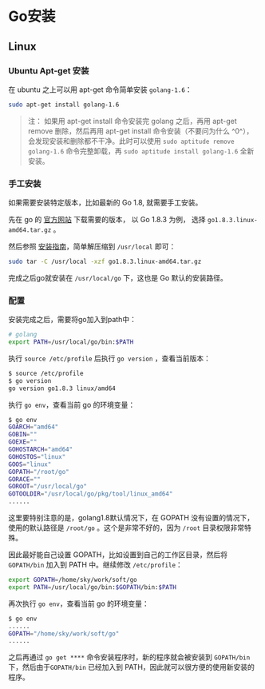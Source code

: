 # Go安装

## Linux

### Ubuntu Apt-get 安装

在 ubuntu 之上可以用 apt-get 命令简单安装 `golang-1.6`：

```bash
sudo apt-get install golang-1.6
```

> 注： 如果用 apt-get install 命令安装完 golang 之后，再用 apt-get remove 删除，然后再用 apt-get install 命令安装（不要问为什么 ^0^），会发现安装和删除都不干净。此时可以使用 `sudo aptitude remove golang-1.6` 命令完整卸载，再 `sudo aptitude install golang-1.6` 全新安装。

### 手工安装

如果需要安装特定版本，比如最新的 Go 1.8, 就需要手工安装。

先在 go 的 [官方网站](https://golang.org/dl/) 下载需要的版本， 以 Go 1.8.3 为例， 选择 `go1.8.3.linux-amd64.tar.gz` 。

然后参照 [安装指南](https://golang.org/doc/install)，简单解压缩到 `/usr/local` 即可：

```bash
sudo tar -C /usr/local -xzf go1.8.3.linux-amd64.tar.gz
```

完成之后go就安装在 `/usr/local/go` 下，这也是 Go 默认的安装路径。

### 配置

安装完成之后，需要将go加入到path中：

```bash
# golang
export PATH=/usr/local/go/bin:$PATH
```

执行 `source /etc/profile` 后执行 `go version` ，查看当前版本：

```bash
$ source /etc/profile
$ go version
go version go1.8.3 linux/amd64
```

执行 `go env`，查看当前 go 的环境变量：

```bash
$ go env
GOARCH="amd64"
GOBIN=""
GOEXE=""
GOHOSTARCH="amd64"
GOHOSTOS="linux"
GOOS="linux"
GOPATH="/root/go"
GORACE=""
GOROOT="/usr/local/go"
GOTOOLDIR="/usr/local/go/pkg/tool/linux_amd64"
......
```

这里要特别注意的是，golang1.8默认情况下，在 GOPATH 没有设置的情况下，使用的默认路径是 `/root/go` 。这个是非常不好的，因为 `/root` 目录权限非常特殊。

因此最好能自己设置 GOPATH，比如设置到自己的工作区目录，然后将 `GOPATH/bin` 加入到 PATH 中。继续修改 `/etc/profile`：

```bash
export GOPATH=/home/sky/work/soft/go
export PATH=/usr/local/go/bin:$GOPATH/bin:$PATH
```

再次执行 `go env`，查看当前 go 的环境变量：

```bash
$ go env
......
GOPATH="/home/sky/work/soft/go"
......
```

之后再通过 `go get ****` 命令安装程序时，新的程序就会被安装到 `GOPATH/bin` 下，然后由于`GOPATH/bin` 已经加入到 PATH，因此就可以很方便的使用新安装的程序。

